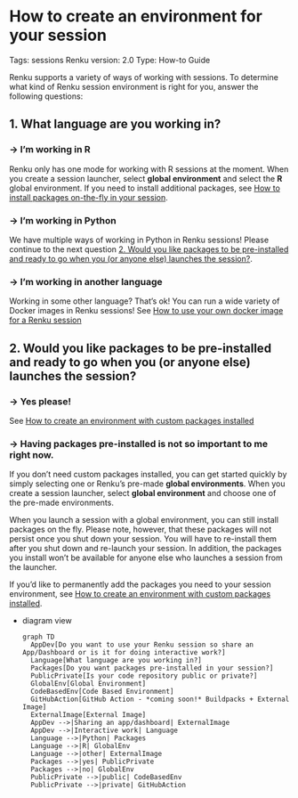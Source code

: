 # How to create an environment for your session

Tags: sessions
Renku version: 2.0
Type: How-to Guide

Renku supports a variety of ways of working with sessions. To determine what kind of Renku session environment is right for you, answer the following questions:

## 1. What language are you working in?

### → I’m working in R

Renku only has one mode for working with R sessions at the moment. When you create a session launcher, select **global environment** and select the **R** global environment. If you need to install additional packages, see [How to install packages on-the-fly in your session](How%20to%20install%20packages%20on-the-fly%20in%20your%20session%20f1ffb813996943869b50f6c5b263f5c9.md). 

### → I’m working in Python

We have multiple ways of working in Python in Renku sessions! Please continue to the next question [2. Would you like packages to be pre-installed and ready to go when you (or anyone else) launches the session?](How%20to%20create%20an%20environment%20for%20your%20session%2026c0df2efafc80e98b35c052d3489397.md).

### → I’m working in another language

Working in some other language? That’s ok! You can run a wide variety of Docker images in Renku sessions! See [How to use your own docker image for a Renku session](How%20to%20use%20your%20own%20docker%20image%20for%20a%20Renku%20sessi%2011f0df2efafc80af848ffcaf9ccff31c.md) 

## 2. Would you like packages to be pre-installed and ready to go when you (or anyone else) launches the session?

### → Yes please!

See [How to create an environment with custom packages installed](How%20to%20create%20an%20environment%20with%20custom%20packages%20%201960df2efafc801b88f6da59a0aa8234.md) 

### → Having packages pre-installed is not so important to me right now.

If you don’t need custom packages installed, you can get started quickly by simply selecting one or Renku’s pre-made **global environments**. When you create a session launcher, select **global environment** and choose one of the pre-made environments. 

When you launch a session with a global environment, you can still install packages on the fly. Please note, however, that these packages will not persist once you shut down your session. You will have to re-install them after you shut down and re-launch your session. In addition, the packages you install won’t be available for anyone else who launches a session from the launcher. 

If you’d like to permanently add the packages you need to your session environment, see [How to create an environment with custom packages installed](How%20to%20create%20an%20environment%20with%20custom%20packages%20%201960df2efafc801b88f6da59a0aa8234.md). 

- diagram view
    
    ```mermaid
    graph TD
      AppDev[Do you want to use your Renku session so share an App/Dashboard or is it for doing interactive work?]
      Language[What language are you working in?]
      Packages[Do you want packages pre-installed in your session?]
      PublicPrivate[Is your code repository public or private?]
      GlobalEnv[Global Environment]
      CodeBasedEnv[Code Based Environment]
      GitHubAction[GitHub Action - *coming soon!* Buildpacks + External Image]
      ExternalImage[External Image]
      AppDev -->|Sharing an app/dashboard| ExternalImage
      AppDev -->|Interactive work| Language
      Language -->|Python| Packages
      Language -->|R| GlobalEnv
      Language -->|other| ExternalImage
      Packages -->|yes| PublicPrivate
      Packages -->|no| GlobalEnv
      PublicPrivate -->|public| CodeBasedEnv
      PublicPrivate -->|private| GitHubAction
      
    ```